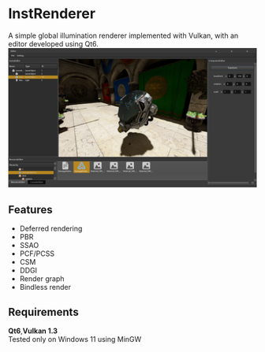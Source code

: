 # InstRenderer
A simple global illumination renderer implemented with Vulkan, with an editor developed using Qt6.
![show](show.png)

## Features
- Deferred rendering
- PBR
- SSAO
- PCF/PCSS
- CSM
- DDGI
- Render graph
- Bindless render 
## Requirements 
**Qt6**,**Vulkan 1.3**  
Tested only on Windows 11 using MinGW

 
